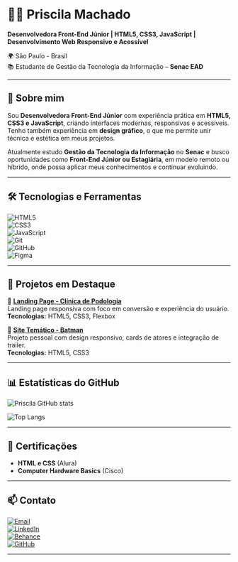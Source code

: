 # 👩‍💻 Priscila Machado  

**Desenvolvedora Front-End Júnior | HTML5, CSS3, JavaScript | Desenvolvimento Web Responsivo e Acessível**  

🌍 São Paulo - Brasil  
📚 Estudante de Gestão da Tecnologia da Informação – **Senac EAD**  

---

## 🚀 Sobre mim  
Sou **Desenvolvedora Front-End Júnior** com experiência prática em **HTML5, CSS3 e JavaScript**, criando interfaces modernas, responsivas e acessíveis.  
Tenho também experiência em **design gráfico**, o que me permite unir técnica e estética em meus projetos.  

Atualmente estudo **Gestão da Tecnologia da Informação** no **Senac** e busco oportunidades como **Front-End Júnior ou Estagiária**, em modelo remoto ou híbrido, onde possa aplicar meus conhecimentos e continuar evoluindo.  

---

## 🛠️ Tecnologias e Ferramentas  

![HTML5](https://img.shields.io/badge/HTML5-E34F26?style=for-the-badge&logo=html5&logoColor=white)  
![CSS3](https://img.shields.io/badge/CSS3-1572B6?style=for-the-badge&logo=css3&logoColor=white)  
![JavaScript](https://img.shields.io/badge/JavaScript-F7DF1E?style=for-the-badge&logo=javascript&logoColor=black)  
![Git](https://img.shields.io/badge/Git-F05032?style=for-the-badge&logo=git&logoColor=white)  
![GitHub](https://img.shields.io/badge/GitHub-181717?style=for-the-badge&logo=github&logoColor=white)  
![Figma](https://img.shields.io/badge/Figma-F24E1E?style=for-the-badge&logo=figma&logoColor=white)  

---

## 📂 Projetos em Destaque  

🔹 **[Landing Page - Clínica de Podologia](#)**  
Landing page responsiva com foco em conversão e experiência do usuário.  
**Tecnologias:** HTML5, CSS3, Flexbox  

🔹 **[Site Temático - Batman](https://priscilamac2023.github.io/projeto-batman/)**  
Projeto pessoal com design responsivo, cards de atores e integração de trailer.  
**Tecnologias:** HTML5, CSS3  

---

## 📊 Estatísticas do GitHub  

![Priscila GitHub stats](https://github-readme-stats.vercel.app/api?username=priscilamac2023&show_icons=true&theme=radical)  

![Top Langs](https://github-readme-stats.vercel.app/api/top-langs/?username=priscilamac2023&layout=compact&theme=radical)  

---

## 📜 Certificações  
- **HTML e CSS** (Alura)  
- **Computer Hardware Basics** (Cisco)  

---

## 📫 Contato  

[![Email](https://img.shields.io/badge/Email-D14836?style=for-the-badge&logo=gmail&logoColor=white)](mailto:priscilamac2023@gmail.com)  
[![LinkedIn](https://img.shields.io/badge/LinkedIn-0077B5?style=for-the-badge&logo=linkedin&logoColor=white)](https://www.linkedin.com/in/priscila-machado-5a2902260)  
[![Behance](https://img.shields.io/badge/Behance-1769FF?style=for-the-badge&logo=behance&logoColor=white)](https://www.behance.net/priscilcunham)  
[![GitHub](https://img.shields.io/badge/GitHub-181717?style=for-the-badge&logo=github&logoColor=white)](https://github.com/priscilamac2023)  

---
